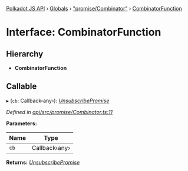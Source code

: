 [Polkadot JS API](../README.md) › [Globals](../globals.md) › ["promise/Combinator"](../modules/_promise_combinator_.md) › [CombinatorFunction](_promise_combinator_.combinatorfunction.md)

# Interface: CombinatorFunction

## Hierarchy

* **CombinatorFunction**

## Callable

▸ (`cb`: Callback‹any›): *[UnsubscribePromise](../modules/_types_base_.md#unsubscribepromise)*

*Defined in [api/src/promise/Combinator.ts:11](https://github.com/polkadot-js/api/blob/83d780220c/packages/api/src/promise/Combinator.ts#L11)*

**Parameters:**

Name | Type |
------ | ------ |
`cb` | Callback‹any› |

**Returns:** *[UnsubscribePromise](../modules/_types_base_.md#unsubscribepromise)*
